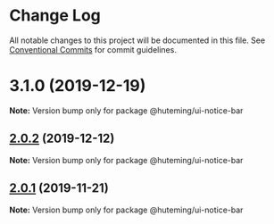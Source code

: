 # Change Log

All notable changes to this project will be documented in this file.
See [Conventional Commits](https://conventionalcommits.org) for commit guidelines.

# 3.1.0 (2019-12-19)

**Note:** Version bump only for package @huteming/ui-notice-bar





## [2.0.2](https://github.com/huteming/huteming-ui/compare/@huteming/ui-notice-bar@2.0.1...@huteming/ui-notice-bar@2.0.2) (2019-12-12)

**Note:** Version bump only for package @huteming/ui-notice-bar





## [2.0.1](https://github.com/huteming/huteming-ui/compare/@huteming/ui-notice-bar@2.0.0...@huteming/ui-notice-bar@2.0.1) (2019-11-21)

**Note:** Version bump only for package @huteming/ui-notice-bar
